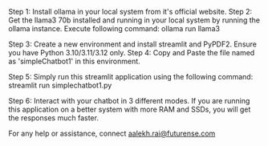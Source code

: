 Step 1: Install ollama in your local system from it's official website.
Step 2: Get the llama3 70b installed and running in your local system by running the ollama instance. Execute following command: ollama run llama3

Step 3: Create a new environment and install streamlit and PyPDF2. Ensure you have Python 3.10/3.11/3.12 only.
Step 4: Copy and Paste the file named as 'simpleChatbot1' in this environment.

Step 5: Simply run this streamlit application using the following command: streamlit run simplechatbot1.py

Step 6: Interact with your chatbot in 3 different modes. If you are running this application on a better system with more RAM and SSDs, you will get the responses much faster.

For any help or assistance, connect aalekh.rai@futurense.com
